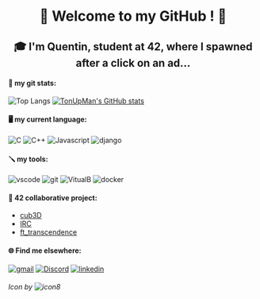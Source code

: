 <h1 align="center"> 🖖 Welcome to my GitHub ! 🖖 </h1>
<h2 align="center"> 🎓 I'm Quentin, student at 42, where I spawned after a click on an ad... </h2>

#### 🦾 my git stats:
![Top Langs](https://github-readme-stats.vercel.app/api/top-langs/?username=TonUpMan&layout=compact)   [![TonUpMan's GitHub stats](https://github-readme-stats.vercel.app/api?username=TonUpMan)](https://github.com/TonUpMan/github-readme-stats)


#### 🖥️ my current language:
![C](https://img.icons8.com/color/36/c-programming.png)   ![C++](https://img.icons8.com/color/36/c-plus-plus-logo.png) ![Javascript](https://img.icons8.com/color/36/javascript--v1.png) ![django](https://img.icons8.com/color/36/django.png) 

#### 🪛 my tools:
![vscode](https://img.icons8.com/badges/36/visual-studio.png) ![git](https://img.icons8.com/material-rounded/36/FFFFFF/github.png)   ![VitualB](https://img.icons8.com/color/36/virtualbox.png)   ![docker](https://img.icons8.com/external-those-icons-flat-those-icons/36/external-Docker-Logo-social-media-those-icons-flat-those-icons.png)

#### 👥​ 42 collaborative project:
 - [cub3D](https://github.com/Haletran/42_Cub3D) <br>
 - [IRC](https://github.com/bedarenn/IRC)<br>
 - [ft_transcendence](https://github.com/arthurmalangin/42_ft_transcendence)

#### 🌐 Find me elsewhere:
[![gmail](https://img.icons8.com/color/36/gmail--v1.png)](mailto:qdeviann@student.42angouleme.fr)   [![Discord](https://img.icons8.com/color/36/discord-logo.png)](https://discord.com/users/381620497148018688) [![linkedin](https://img.icons8.com/color/36/linkedin.png)](https://www.linkedin.com/in/quentin-devianne-67b75634b/)


###### Icon by ![icon8](https://img.icons8.com/3d-fluency/24/icons8-new-logo.png)
